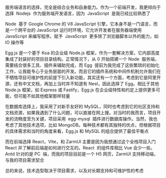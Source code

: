 服务端语言的选择，完全是结合业务和自身能力。作为一个前端开发，我更倾向于选择  Nodejs  作为服务端开发语言，因为  JavaScript  是我已经比较熟悉了

Node  基于 Google Chrome 的 V8 JavaScript 引擎，它本身不是一门语言，而是一个跨平台的 JavaScript 运行时环境，它允许开发者在服务器端使用 JavaScript 来编写程序。赋予  JavaScript  更多除了浏览器脚本以外的能力，如 IO 操作等

Egg.js 是一个基于 Koa 的企业级 Node.js 框架，作为一套解决方案，它内部高度集成了封装好的项目目录结构。正常情况下，从 0 开始搭建一个 Node  服务端，需要结合很多工具、插件来辅助完成，而 Egg  提前为我完成了这些繁琐的初始化工作，让我能专心于业务层面的开发。而且它的插件系统和中间件机制允许我们在不牺牲项目可维护性的前提下引入新功能，其实还有一个方面，考虑到它是阿里开源，还有中文文档，再加上当时并不知道有 Nest，因此选择了 Egg。相比于其他 Node.js 框架，如 Express 或 Fastify，Egg.js 在企业级特性和约定上提供更多可能，但可能不如其他框架那样轻量

在数据库选择上，我采用了对新手友好的 MySQL，同时也考虑到它的社区支持和文档资源，如果我遇到了什么问题，可以直接在网上搜。对当时的我而言，项目开发的流畅度至为关键，项目采用  egg-mysql  插件进行数据库操作。当然，我也考虑了其他技术选项，比如 MongoDB。每种技术都有其独特的优点，但根据项目的具体需求和当时的角度来看，Egg.js 和 MySQL 的组合提供了最佳平衡点

而在前端选择 React，Vite，和 ZarmUI 主要是因为我想通过这个全栈项目入门 React 并了解前后端是如何进行交互的。React  的组件库相比 Vue 会少一些。Antd 针对的是 PC  端，而我的项目目前是一个 H5 网页，ZarmUI 支持移动端，与我的项目需求契合

总的来说，技术选型取决于项目需求，以及对长期支持和可维护性的考虑
